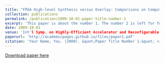 ```yaml
---
title: "FPGA High-level Synthesis versus Overlay: Comparisons on Computation Kernels"
collection: publications
permalink: /publication/2009-10-01-paper-title-number-1
excerpt: 'This paper is about the number 1. The number 2 is left for future work.'
date: 2009-10-01
venue: 'Int'l Symp. on Highly-Efficient Accelerator and Reconfigurable Technologies (HEART), 2017.'
paperurl: 'http://academicpages.github.io/files/paper1.pdf'
citation: 'Your Name, You. (2009). &quot;Paper Title Number 1.&quot; <i>Journal 1</i>. 1(1).'
---
```

<!-- This paper is about the number 1. The number 2 is left for future work.
 -->
[Download paper here](http://chengfu0118.github.io/files/HEART2016.pdf)

<!-- Recommended citation: Your Name, You. (2009). "Paper Title Number 1." <i>Journal 1</i>. 1(1). -->